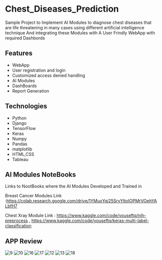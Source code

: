 # Chest_Diseases_Prediction
Sample Project to Implement AI Modules to diagnose chest diseases that are life threatening in many cases using different artificial intelligence technique
And integrating these Modules with A User Frindly WebApp with required Dashbords

## Features
* WebApp
* User registration and login
* Customized access denied handling
* AI Modules
* DashBoards
* Report Generation

## Technologies
* Python
* Django
* TensorFlow
* Keras
* Numpy
* Pandas
* matplotlib
* HTML,CSS
* Tableau

## AI Modules NoteBooks
Links to NootBooks where the AI Modules Developed and Trained in

Breast Cancer Modules Link :https://colab.research.google.com/drive/1YMuxYqj25SryYItoIOPMrVOehYALbfH7


Chest Xray Module Link : https://www.kaggle.com/code/youseftq/nih-preprocess ,  https://www.kaggle.com/code/youseftq/keras-multi-label-classification

## APP Review
![9](https://github.com/YousefTsh/Chest_Diseases_Prediction/assets/157696730/f042a2fa-da75-484c-9494-1e0d04b4cabf)
![10](https://github.com/YousefTsh/Chest_Diseases_Prediction/assets/157696730/05aa4b09-a150-4281-b77c-f17ed748a351)
![16](https://github.com/YousefTsh/Chest_Diseases_Prediction/assets/157696730/4bf8d444-6315-4b5d-9730-35dd17a5ed9f)
![17](https://github.com/YousefTsh/Chest_Diseases_Prediction/assets/157696730/e593b78f-0c74-4ff8-8745-0d0668288085)
![12](https://github.com/YousefTsh/Chest_Diseases_Prediction/assets/157696730/b682e343-7f6b-4ab6-9d88-c96e71fb4c89)
![13](https://github.com/YousefTsh/Chest_Diseases_Prediction/assets/157696730/99c33692-2bfe-4b51-a383-3e00b09779c1)
![18](https://github.com/YousefTsh/Chest_Diseases_Prediction/assets/157696730/1fb6675d-55d7-4060-a505-5b29a378e494)












 

